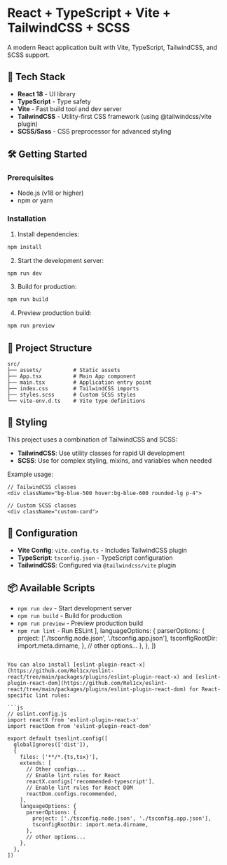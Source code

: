 # React + TypeScript + Vite + TailwindCSS + SCSS

A modern React application built with Vite, TypeScript, TailwindCSS, and SCSS support.

## 🚀 Tech Stack

- **React 18** - UI library
- **TypeScript** - Type safety
- **Vite** - Fast build tool and dev server
- **TailwindCSS** - Utility-first CSS framework (using @tailwindcss/vite plugin)
- **SCSS/Sass** - CSS preprocessor for advanced styling

## 🛠️ Getting Started

### Prerequisites
- Node.js (v18 or higher)
- npm or yarn

### Installation

1. Install dependencies:
```bash
npm install
```

2. Start the development server:
```bash
npm run dev
```

3. Build for production:
```bash
npm run build
```

4. Preview production build:
```bash
npm run preview
```

## 📁 Project Structure

```
src/
├── assets/          # Static assets
├── App.tsx          # Main App component
├── main.tsx         # Application entry point
├── index.css        # TailwindCSS imports
├── styles.scss      # Custom SCSS styles
└── vite-env.d.ts    # Vite type definitions
```

## 🎨 Styling

This project uses a combination of TailwindCSS and SCSS:

- **TailwindCSS**: Use utility classes for rapid UI development
- **SCSS**: Use for complex styling, mixins, and variables when needed

Example usage:
```tsx
// TailwindCSS classes
<div className="bg-blue-500 hover:bg-blue-600 rounded-lg p-4">

// Custom SCSS classes
<div className="custom-card">
```

## 🔧 Configuration

- **Vite Config**: `vite.config.ts` - Includes TailwindCSS plugin
- **TypeScript**: `tsconfig.json` - TypeScript configuration
- **TailwindCSS**: Configured via `@tailwindcss/vite` plugin

## 📦 Available Scripts

- `npm run dev` - Start development server
- `npm run build` - Build for production
- `npm run preview` - Preview production build
- `npm run lint` - Run ESLint
    ],
    languageOptions: {
      parserOptions: {
        project: ['./tsconfig.node.json', './tsconfig.app.json'],
        tsconfigRootDir: import.meta.dirname,
      },
      // other options...
    },
  },
])
```

You can also install [eslint-plugin-react-x](https://github.com/Rel1cx/eslint-react/tree/main/packages/plugins/eslint-plugin-react-x) and [eslint-plugin-react-dom](https://github.com/Rel1cx/eslint-react/tree/main/packages/plugins/eslint-plugin-react-dom) for React-specific lint rules:

```js
// eslint.config.js
import reactX from 'eslint-plugin-react-x'
import reactDom from 'eslint-plugin-react-dom'

export default tseslint.config([
  globalIgnores(['dist']),
  {
    files: ['**/*.{ts,tsx}'],
    extends: [
      // Other configs...
      // Enable lint rules for React
      reactX.configs['recommended-typescript'],
      // Enable lint rules for React DOM
      reactDom.configs.recommended,
    ],
    languageOptions: {
      parserOptions: {
        project: ['./tsconfig.node.json', './tsconfig.app.json'],
        tsconfigRootDir: import.meta.dirname,
      },
      // other options...
    },
  },
])
```
